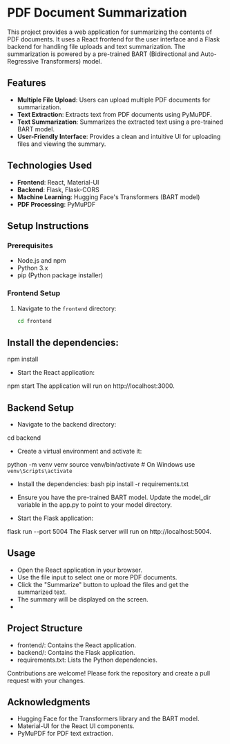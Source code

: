 # PDF Document Summarization

This project provides a web application for summarizing the contents of PDF documents. It uses a React frontend for the user interface and a Flask backend for handling file uploads and text summarization. The summarization is powered by a pre-trained BART (Bidirectional and Auto-Regressive Transformers) model.

## Features

- **Multiple File Upload**: Users can upload multiple PDF documents for summarization.
- **Text Extraction**: Extracts text from PDF documents using PyMuPDF.
- **Text Summarization**: Summarizes the extracted text using a pre-trained BART model.
- **User-Friendly Interface**: Provides a clean and intuitive UI for uploading files and viewing the summary.

## Technologies Used

- **Frontend**: React, Material-UI
- **Backend**: Flask, Flask-CORS
- **Machine Learning**: Hugging Face's Transformers (BART model)
- **PDF Processing**: PyMuPDF

## Setup Instructions

### Prerequisites

- Node.js and npm
- Python 3.x
- pip (Python package installer)

### Frontend Setup

1. Navigate to the `frontend` directory:

   ```bash
   cd frontend
## Install the dependencies:

npm install

- Start the React application:

npm start
The application will run on http://localhost:3000.

## Backend Setup
- Navigate to the backend directory:

cd backend

- Create a virtual environment and activate it:

python -m venv venv
source venv/bin/activate  # On Windows use `venv\Scripts\activate`

- Install the dependencies:
bash
pip install -r requirements.txt

- Ensure you have the pre-trained BART model. Update the model_dir variable in the app.py to point to your model directory.

- Start the Flask application:

flask run --port 5004
The Flask server will run on http://localhost:5004.

## Usage

- Open the React application in your browser.
- Use the file input to select one or more PDF documents.
- Click the "Summarize" button to upload the files and get the summarized text.
- The summary will be displayed on the screen.
- 
## Project Structure

- frontend/: Contains the React application.
- backend/: Contains the Flask application.
- requirements.txt: Lists the Python dependencies.

Contributions are welcome! Please fork the repository and create a pull request with your changes.

## Acknowledgments

- Hugging Face for the Transformers library and the BART model.
- Material-UI for the React UI components.
- PyMuPDF for PDF text extraction.
